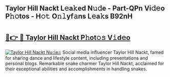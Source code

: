 ## Taylor Hill Nackt L𝚎a𝚔ed N𝚞𝚍e - Part-QPn Vi𝚍𝚎o P𝚑𝚘tos - H𝚘𝚝 O𝚗𝚕yf𝚊ns L𝚎a𝚔s B92nH

# <h2><a href="http://kfe8vp.oniu.top/?m=Taylor+Hill+Nackt">🔗👉 🔴 Taylor Hill Nackt P𝚑ot𝚘𝚜 V𝚒d𝚎o</a></h2>

[![Taylor Hill Nackt Nu𝚍e𝚜](https://i.imgur.com/0qMVB7G.gif)](http://kfe8vp.oniu.top/?m=Taylor+Hill+Nackt)
Social media influencer Taylor Hill Nackt, famed for sharing dance and lifestyle content, including presentations and personal blogs. Remarkable snake charmer Taylor Hill Nackt, acclaimed for their exceptional abilities and accomplishments in handling snakes.  

